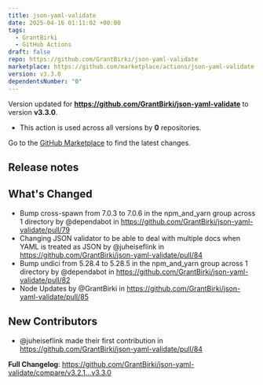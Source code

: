 ```yaml
---
title: json-yaml-validate
date: 2025-04-16 01:11:02 +00:00
tags:
  - GrantBirki
  - GitHub Actions
draft: false
repo: https://github.com/GrantBirki/json-yaml-validate
marketplace: https://github.com/marketplace/actions/json-yaml-validate
version: v3.3.0
dependentsNumber: "0"
---
```



Version updated for **https://github.com/GrantBirki/json-yaml-validate** to version **v3.3.0**.
- This action is used across all versions by **0** repositories.

Go to the [GitHub Marketplace](https://github.com/marketplace/actions/json-yaml-validate) to find the latest changes.

## Release notes

## What's Changed
* Bump cross-spawn from 7.0.3 to 7.0.6 in the npm_and_yarn group across 1 directory by @dependabot in https://github.com/GrantBirki/json-yaml-validate/pull/79
* Changing JSON validator to be able to deal with multiple docs when YAML is treated as JSON by @juheiseflink in https://github.com/GrantBirki/json-yaml-validate/pull/84
* Bump undici from 5.28.4 to 5.28.5 in the npm_and_yarn group across 1 directory by @dependabot in https://github.com/GrantBirki/json-yaml-validate/pull/82
* Node Updates by @GrantBirki in https://github.com/GrantBirki/json-yaml-validate/pull/85

## New Contributors
* @juheiseflink made their first contribution in https://github.com/GrantBirki/json-yaml-validate/pull/84

**Full Changelog**: https://github.com/GrantBirki/json-yaml-validate/compare/v3.2.1...v3.3.0
